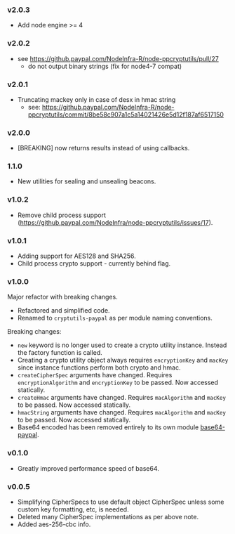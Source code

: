 ### v2.0.3
* Add node engine >= 4

### v2.0.2 

* see https://github.paypal.com/NodeInfra-R/node-ppcryptutils/pull/27
  * do not output binary strings (fix for node4-7 compat)

### v2.0.1

* Truncating mackey only in case of desx in hmac string
  * see: https://github.paypal.com/NodeInfra-R/node-ppcryptutils/commit/8be58c907a1c5a14021426e5d12f187af6517150

### v2.0.0

* [BREAKING] now returns results instead of using callbacks.

### 1.1.0

* New utilities for sealing and unsealing beacons.

### v1.0.2

* Remove child process support (https://github.paypal.com/NodeInfra/node-ppcryptutils/issues/17).

### v1.0.1

* Adding support for AES128 and SHA256.
* Child process crypto support - currently behind flag.

### v1.0.0

Major refactor with breaking changes.

* Refactored and simplified code.
* Renamed to `cryptutils-paypal` as per module naming conventions.

Breaking changes:

* `new` keyword is no longer used to create a crypto utility instance. Instead the factory function is called.
* Creating a crypto utility object always requires `encryptionKey` and `macKey` since instance functions perform both crypto and hmac.
* `createCipherSpec` arguments have changed. Requires `encryptionAlgorithm` and `encryptionKey` to be passed. Now accessed statically.
* `createHmac` arguments have changed. Requires `macAlgorithm` and `macKey` to be passed. Now accessed statically.
* `hmacString` arguments have changed. Requires `macAlgorithm` and `macKey` to be passed. Now accessed statically.
* Base64 encoded has been removed entirely to its own module [base64-paypal](https://github.paypal.com/NodeInfra/base64-paypal).

### v0.1.0

* Greatly improved performance speed of base64.

### v0.0.5

* Simplifying CipherSpecs to use default object CipherSpec unless some custom key formatting, etc, is needed.
* Deleted many CipherSpec implementations as per above note.
* Added aes-256-cbc info.
